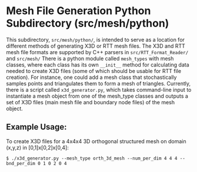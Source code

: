 # Mesh File Generation Python Subdirectory (src/mesh/python)

This subdirectory, `src/mesh/python/`, is intended to serve as a location for
different methods of generating X3D or RTT mesh files.
The X3D and RTT mesh file formats are supported by C++ parsers in
`src/RTT_Format_Reader/` and `src/mesh/`
There is a python module called `mesh_types` with mesh classes, where each
class has its own `__init__` method for calculating data needed to create X3D
files (some of which should be usable for RTT file creation).
For instance, one could add a mesh class that stochastically samples points and
triangulates them to form a mesh of triangles.
Currently, there is a script called `x3d_generator.py`, which takes command-line
input to instantiate a mesh object from one of the mesh_type classes and outputs
a set of X3D files (main mesh file and boundary node files) of the mesh object.

## Example Usage:

To create X3D files for a 4x4x4 3D orthogonal structured mesh on domain (x,y,z)
in [0,1]x[0,2]x[0,4]:
```
$ ./x3d_generator.py --mesh_type orth_3d_mesh --num_per_dim 4 4 4 --bnd_per_dim 0 1 0 2 0 4
```
